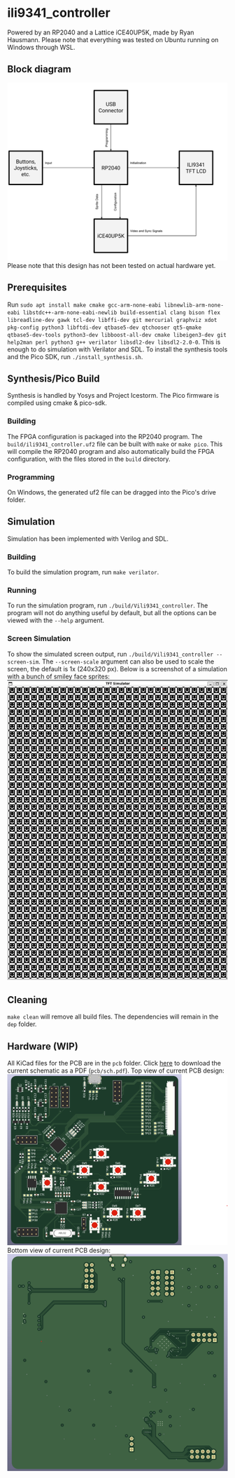 # ili9341_controller
Powered by an RP2040 and a Lattice iCE40UP5K, made by Ryan Hausmann.
Please note that everything was tested on Ubuntu running on Windows through WSL.

## Block diagram
![](photos/block_diagram.svg)
Please note that this design has not been tested on actual hardware yet.

## Prerequisites
Run `sudo apt install make cmake gcc-arm-none-eabi libnewlib-arm-none-eabi libstdc++-arm-none-eabi-newlib build-essential clang bison flex libreadline-dev gawk tcl-dev libffi-dev git mercurial graphviz xdot pkg-config python3 libftdi-dev qtbase5-dev qtchooser qt5-qmake qtbase5-dev-tools python3-dev libboost-all-dev cmake libeigen3-dev git help2man perl python3 g++ verilator libsdl2-dev libsdl2-2.0-0`.
This is enough to do simulation with Verilator and SDL. To install the synthesis tools and the Pico SDK, run `./install_synthesis.sh`.

## Synthesis/Pico Build
Synthesis is handled by Yosys and Project Icestorm. The Pico firmware is compiled using cmake & pico-sdk.
### Building
The FPGA configuration is packaged into the RP2040 program. The `build/ili9341_controller.uf2` file can be built with `make` or `make pico`. This will compile the RP2040 program and also automatically build the FPGA configuration, with the files stored in the `build` directory. 
### Programming
On Windows, the generated uf2 file can be dragged into the Pico's drive folder.


## Simulation
Simulation has been implemented with Verilog and SDL.
### Building
To build the simulation program, run `make verilator`.
### Running
To run the simulation program, run `./build/Vili9341_controller`. The program will not do anything useful by default, but all the options can be viewed with the `--help` argument.
### Screen Simulation
To show the simulated screen output, run `./build/Vili9341_controller --screen-sim`. The `--screen-scale` argument can also be used to scale the screen, the default is 1x (240x320 px).
Below is a screenshot of a simulation with a bunch of smiley face sprites:
![](photos/sim_smile.png)

## Cleaning
`make clean` will remove all build files. The dependencies will remain in the `dep` folder.

## Hardware (WIP)
All KiCad files for the PCB are in the `pcb` folder. Click [here](./pcb/sch.pdf) to download the current schematic as a PDF (`pcb/sch.pdf`).
Top view of current PCB design:
![](./photos/pcb_top.png)
Bottom view of current PCB design:
![](./photos/pcb_bottom.png)